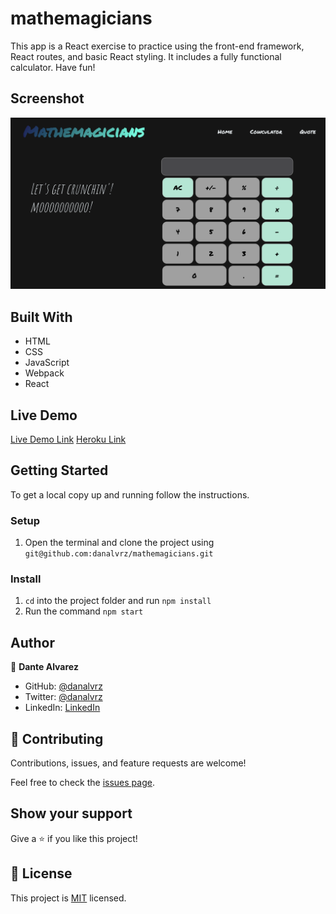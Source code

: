 # mathemagicians

This app is a React exercise to practice using the front-end framework, React routes, and basic React styling. It includes a fully functional calculator. Have fun!

## Screenshot

![screenshot](./src/screenshot.png)


## Built With

- HTML 
- CSS 
- JavaScript
- Webpack 
- React

## Live Demo

[Live Demo Link](https://danalvrz.github.io/mathemagicians/)
[Heroku Link](https://warm-stream-09966.herokuapp.com/#/)



## Getting Started

To get a local copy up and running follow the instructions.


### Setup

1. Open the terminal and clone the project using `git@github.com:danalvrz/mathemagicians.git`

### Install

1. `cd` into the project folder and run `npm install`
2. Run the command `npm start`



## Author

👤 **Dante Alvarez**

- GitHub: [@danalvrz](https://github.com/danalvrz)
- Twitter: [@danalvrz](https://twitter.com/danalvrz)
- LinkedIn: [LinkedIn](https://www.linkedin.com/in/dante-álvarez-85098a222/)

## 🤝 Contributing

Contributions, issues, and feature requests are welcome!

Feel free to check the [issues page](../../issues/).

## Show your support

Give a ⭐️ if you like this project!


## 📝 License

This project is [MIT](./MIT.md) licensed.
